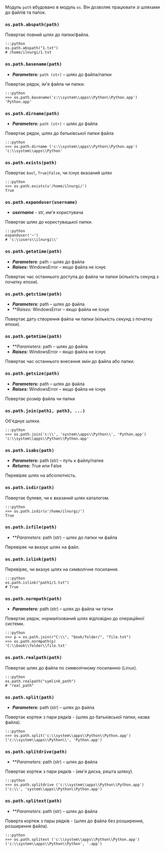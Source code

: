 Модуль `path` вбудовано в модуль `os`. Він дозволяє працювати зі шляхами до файлів та папок.

### `os.path.abspath(path)`

Повертає повний шлях до папки/файла. 

	:::python
    os.path.abspath("1.txt")
    # /home/ilnurgi/1.txt

### `os.path.basename(path)`
    
- ***Parameters:***	`path (str)` – шлях до файла/папки

Повертає рядок, ім'я файла чи папки.

	:::python
    >>> os.path.basename('c:\\system\\apps\\Python\\Python.app')
    'Python.app'

### `os.path.dirname(path)`
- ***Parameters:***	`path (str)` – шлях до файла

Повертає рядок, шлях до батьківської папки файла

	:::python
    >>> os.path.dirname ('c:\\system\\apps\\Python\\Python.app')
    'c:\\system\\apps\\Python'

### `os.path.exists(path)`

Повертає `bool`, `True|False`, чи існує вказаний шлях

	:::python
    >>> os.path.exists(u'/home/ilnurgi/')
    True

### `os.path.expanduser(username)`

* ***username*** - str, им'я користувача

Повертає шлях до користувацької папки. 

	:::python
    expanduser('~')
    # 'c:\\users\\ilnurgi\\'

### `os.path.getatime(path)`

- ***Parameters***:	path – шлях до файла
- ***Raises:***	WindowsError – якщо файла не існує

Повертає час останнього доступа до файла чи папки (кількість секунд з початку епохи).

### `os.path.getctime(path)`

- ***Parameters:***	path – шлях до файла
- ***Raises:*	WindowsError – якщо файла не існує

Повертає дату створення файла чи папки (кількість секунд з початку епохи).

### `os.path.getmtime(path)`

- ***Parameters:*	path – шлях до файла
- ***Raises:***	WindowsError – якщо файла не існує

Повертає час останнього внесення змін до файла або папки. 

### `os.path.getsize(path)`

- ***Parameters:***	path – шлях до файла
- ***Raises:***	WindowsError – якщо файла не існує

Повертає розмір файла чи папки

### `os.path.join(path1, path3, ...)`

Об'єднує шляхи.

	:::python
    >>> os.path.join('c:\\', 'system\\apps\\Python\\', 'Python.app')
    'c:\\system\\apps\\Python\\Python.app'

### `os.path.isabs(path)`

- ***Parameters:***	path (str) – путь к файлу/папке
- ***Returns:***	True или False

Перевіряє шлях на абсолютність. 

### `os.path.isdir(path)`

Повертає булеве, чи є вказаний шлях каталогом. 

	:::python
    >>> os.path.isdir(u'/home/ilnurgi/')
    True

### `os.path.isfile(path)`

- ***Parameters:*	path (str) – шлях до папки чи файла

Перевіряє чи вказує шлях на файл. 

### `os.path.islink(path)`

Перевіряє, чи вказує шлях на символічне посилання. 

	:::python
    os.path.islink("path1/1.txt")
    # True

### `os.path.normpath(path)`

- ***Parameters:***	path (str) – шлях до файла чи татки

Повертає рядок, нормалізований шлях відповідно до операційної системи. 

	:::python
    >>> р = os.path.join(r"C:\\", "book/folder/", "file.txt")
    >>> os.path.normpath(p)
    'C:\\book\\folder\\file.txt'

### `os.path.realpath(path)`

Повертає шлях до файла по символічному посиланню (Linux). 

	:::python
    os.path.realpath("symlink_path")
    # "real_path"

### `os.path.split(path)`

- ***Parameters:***	path (str) – шлях до файла

Повертає кортеж з пари рядків - (шлях до батьківської папки, назва файла).

	:::python
    >>> os.path.split('c:\\system\\apps\\Python\\Python.app')
    ('c:\\system\\apps\\Python\\', 'Python.app')

### `os.path.splitdrive(path)`

- ***Parameters:*	path (str) – шлях до файла

Повертає кортеж з пари рядків - (им'я диска, решта шляху).

	:::python
    >>> os.path.splitdrive ('c:\\system\\apps\\Python\\Python.app')
    ('c:\\', 'system\\apps\\Python\\Python.app')

### `os.path.splitext(path)`

- ***Parameters:*	path (str) – шлях до файла

Поверта кортеж з пары рядків - (шлях до файла без розширення, розширення файла). 

	:::python
    >>> os.path.splitext ('c:\\system\\apps\\Python\\Python.app')
    ('c:\\system\\apps\\Python\\Python', '.app')

